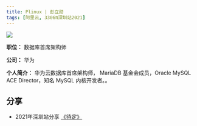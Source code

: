 ```yaml
---
title: Plinux | 彭立勋
tags: [阿里云, 3306π深圳站2021]
---
```


![](https://3306pai-1255499614.cos.ap-guangzhou.myqcloud.com/sz2021/%E5%BD%AD%E7%AB%8B%E5%8B%8B.jpg)


**职位：** 数据库首席架构师

**公司：** 华为

**个人简介：** 华为云数据库首席架构师， MariaDB 基金会成员，Oracle MySQL ACE Director，知名 MySQL 内核开发者。。

## 分享

*  2021年深圳站分享 [《待定》](http://hdxu.cn/FWy1R)